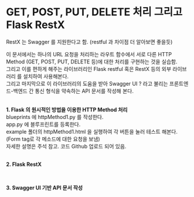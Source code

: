 # GET, POST, PUT, DELETE 처리 그리고 Flask RestX

RestX 는 Swagger 를 지원한다고 함. (restful 과 차이점 더 알아보면 좋을듯)  

이 문서에서는 하나의 URL 요청을 처리하는 라우트 함수에서 서로 다른 HTTP Method (GET, POST, PUT, DELETE 등)에 대한 처리를 구현하는 것을 실습함.  
그리고 이를 편하게 해주는 라이브러리인 Flask restful 혹은 RestX 등의 외부 라이브러리 를 설치하여 사용해본다.  
그리고 마지막으로 이 라이브러리의 도움을 받아 Swagger UI ? 라고 불리는 프론트엔드-백엔드 간 통신 형식을 약속하는 API 문서를 작성해 본다.  
<br>  

**1. Flask 의 원시적인 방법을 이용한 HTTP Method 처리**  
blueprints 에 httpMethod1.py 를 작성한다.  
app.py 에 블루프린트를 등록한다.  
example 폴더의 httpMethod1.html 을 실행하여 각 버튼을 눌러 테스트 해본다.(Form tag로 각 메소드에 대한 요청을 보냄)  
자세한 설명은 주석 참고.
코드 Github 업로드 되어 있음.  
<br>  

**2. Flask RestX**  

<br>  

**3. Swagger UI 기반 API 문서 작성**  

<br>  

